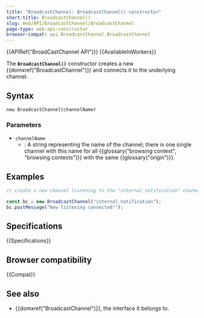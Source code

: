 ```yaml
---
title: "BroadcastChannel: BroadcastChannel() constructor"
short-title: BroadcastChannel()
slug: Web/API/BroadcastChannel/BroadcastChannel
page-type: web-api-constructor
browser-compat: api.BroadcastChannel.BroadcastChannel
---
```


{{APIRef("BroadCastChannel API")}} {{AvailableInWorkers}}

The **`BroadcastChannel()`** constructor creates a new
{{domxref("BroadcastChannel")}} and connects it to the underlying channel.

## Syntax

```js-nolint
new BroadcastChannel(channelName)
```

### Parameters

- `channelName`
  - : A string representing the name of the channel; there is one
    single channel with this name for all {{glossary("browsing context", "browsing contexts")}} with the same {{glossary("origin")}}.

## Examples

```js
// create a new channel listening to the "internal_notification" channel.

const bc = new BroadcastChannel("internal_notification");
bc.postMessage("New listening connected!");
```

## Specifications

{{Specifications}}

## Browser compatibility

{{Compat}}

## See also

- {{domxref("BroadcastChannel")}}, the interface it belongs to.
